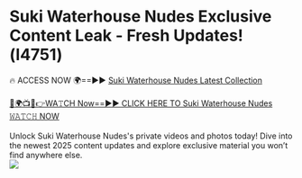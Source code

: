 # Suki Waterhouse Nudes Exclusive Content Leak - Fresh Updates! (l4751)

🔥 ACCESS NOW 🌍==►► <a href="https://tinyurl.com/2mz8nhtm" rel="nofollow">Suki Waterhouse Nudes Latest Collection</a>
<br><br>
[🔴🌍📺📱👉WA𝚃CH Now==►► CLICK HERE TO Suki Waterhouse Nudes 𝚆𝙰𝚃𝙲𝙷 NOW](https://tinyurl.com/2mz8nhtm)
<br><br>
Unlock Suki Waterhouse Nudes's private videos and photos today! Dive into the newest 2025 content updates and explore exclusive material you won’t find anywhere else.
<br>
<a href="https://tinyurl.com/2mz8nhtm" rel="nofollow" data-target="animated-image.originalLink"><img src="https://camo.githubusercontent.com/8a4f000d20f83aca3bf7ec5f350d767afa0574a8a352519fd8cfa583a6f93a33/68747470733a2f2f692e696d6775722e636f6d2f644a486b345a712e676966" data-canonical-src="https://i.imgur.com/dJHk4Zq.gif" style="max-width: 100%; display: inline-block;" data-target="animated-image.originalImage"></a>
<br>
